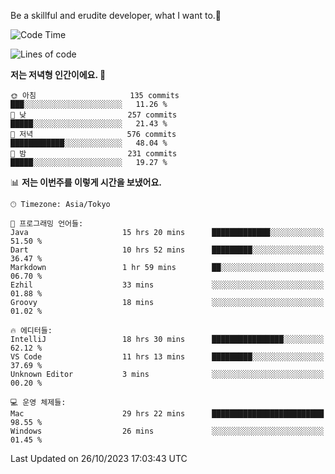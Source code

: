 Be a skillful and erudite developer, what I want to.👶

<!--START_SECTION:waka-->
![Code Time](http://img.shields.io/badge/Code%20Time-29%20hrs%2048%20mins-blue)

![Lines of code](https://img.shields.io/badge/%EC%A0%80%EB%8A%94%20%EC%97%AC%ED%83%9C%EA%B9%8C%EC%A7%80%20-578.0%20thousand%20%EC%A4%84%EC%9D%98%20%EC%BD%94%EB%93%9C%EB%A5%BC%20%EC%9E%91%EC%84%B1%ED%96%88%EC%96%B4%EC%9A%94.-blue)

**저는 저녁형 인간이에요. 🦉** 

```text
🌞 아침                     135 commits         ███░░░░░░░░░░░░░░░░░░░░░░   11.26 % 
🌆 낮　                     257 commits         █████░░░░░░░░░░░░░░░░░░░░   21.43 % 
🌃 저녁                     576 commits         ████████████░░░░░░░░░░░░░   48.04 % 
🌙 밤　                     231 commits         █████░░░░░░░░░░░░░░░░░░░░   19.27 % 
```


📊 **저는 이번주를 이렇게 시간을 보냈어요.** 

```text
🕑︎ Timezone: Asia/Tokyo

💬 프로그래밍 언어들: 
Java                     15 hrs 20 mins      █████████████░░░░░░░░░░░░   51.50 % 
Dart                     10 hrs 52 mins      █████████░░░░░░░░░░░░░░░░   36.47 % 
Markdown                 1 hr 59 mins        ██░░░░░░░░░░░░░░░░░░░░░░░   06.70 % 
Ezhil                    33 mins             ░░░░░░░░░░░░░░░░░░░░░░░░░   01.88 % 
Groovy                   18 mins             ░░░░░░░░░░░░░░░░░░░░░░░░░   01.02 % 

🔥 에디터들: 
IntelliJ                 18 hrs 30 mins      ████████████████░░░░░░░░░   62.12 % 
VS Code                  11 hrs 13 mins      █████████░░░░░░░░░░░░░░░░   37.69 % 
Unknown Editor           3 mins              ░░░░░░░░░░░░░░░░░░░░░░░░░   00.20 % 

💻 운영 체제들: 
Mac                      29 hrs 22 mins      █████████████████████████   98.55 % 
Windows                  26 mins             ░░░░░░░░░░░░░░░░░░░░░░░░░   01.45 % 
```


 Last Updated on 26/10/2023 17:03:43 UTC
<!--END_SECTION:waka-->

